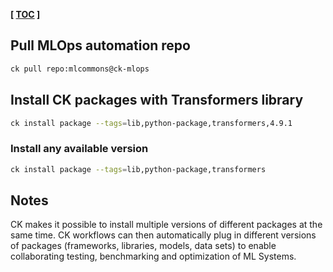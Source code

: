 **[ [TOC](../README.md) ]**

## Pull MLOps automation repo

```bash
ck pull repo:mlcommons@ck-mlops
```

## Install CK packages with Transformers library

```bash
ck install package --tags=lib,python-package,transformers,4.9.1
```

### Install any available version
```bash
ck install package --tags=lib,python-package,transformers
```


## Notes
CK makes it possible to install multiple versions of different packages at the same time.
CK workflows can then automatically plug in different versions of packages (frameworks, libraries, models, data sets)
to enable collaborating testing, benchmarking and optimization of ML Systems.

